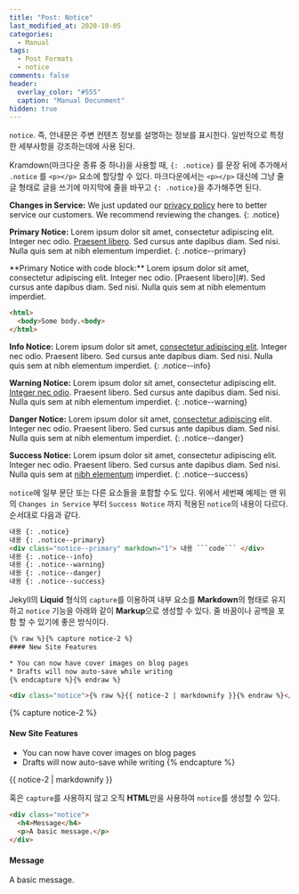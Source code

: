 ```yaml
---
title: "Post: Notice"
last_modified_at: 2020-10-05
categories:
  - Manual
tags:
  - Post Formats
  - notice
comments: false
header:
  overlay_color: "#555"
  caption: "Manual Docunment"
hidden: true
---
```



`notice`. 즉, 안내문은 주변 컨텐츠 정보를 설명하는 정보를 표시한다. 일반적으로 특정한 세부사항을 강조하는데에 사용 된다.

Kramdown(마크다운 종류 중 하나)을 사용할 때, `{: .notice}` 를 문장 뒤에 추가해서 `.notice` 를 `<p></p>` 요소에 할당할 수 있다. 마크다운에서는 `<p></p>` 대신에 그냥 줄글 형태로 글을 쓰기에 마지막에 줄을 바꾸고 `{: .notice}`을 추가해주면 된다.

**Changes in Service:** We just updated our [privacy policy](#) here to better service our customers. We recommend reviewing the changes.
{: .notice}

**Primary Notice:** Lorem ipsum dolor sit amet, consectetur adipiscing elit. Integer nec odio. [Praesent libero](#). Sed cursus ante dapibus diam. Sed nisi. Nulla quis sem at nibh elementum imperdiet.
{: .notice--primary}

<div class="notice--primary" markdown="1">
**Primary Notice with code block:** Lorem ipsum dolor sit amet, consectetur adipiscing elit. Integer nec odio. [Praesent libero](#). Sed cursus ante dapibus diam. Sed nisi. Nulla quis sem at nibh elementum imperdiet.

```html
<html>
  <body>Some body.<body>
</html>
```
</div>

**Info Notice:** Lorem ipsum dolor sit amet, [consectetur adipiscing elit](#). Integer nec odio. Praesent libero. Sed cursus ante dapibus diam. Sed nisi. Nulla quis sem at nibh elementum imperdiet.
{: .notice--info}

**Warning Notice:** Lorem ipsum dolor sit amet, consectetur adipiscing elit. [Integer nec odio](#). Praesent libero. Sed cursus ante dapibus diam. Sed nisi. Nulla quis sem at nibh elementum imperdiet.
{: .notice--warning}

**Danger Notice:** Lorem ipsum dolor sit amet, [consectetur adipiscing](#) elit. Integer nec odio. Praesent libero. Sed cursus ante dapibus diam. Sed nisi. Nulla quis sem at nibh elementum imperdiet.
{: .notice--danger}

**Success Notice:** Lorem ipsum dolor sit amet, consectetur adipiscing elit. Integer nec odio. Praesent libero. Sed cursus ante dapibus diam. Sed nisi. Nulla quis sem at [nibh elementum](#) imperdiet.
{: .notice--success}

`notice`에 일부 문단 또는 다른 요소들을 포함할 수도 있다. 위에서 세번째 예제는 
맨 위의 `Changes in Service` 부터 `Success Notice` 까지 적용된 `notice`의 내용이 다르다. 순서대로 다음과 같다.
```html
내용 {: .notice}
내용 {: .notice--primary}
<div class="notice--primary" markdown="1"> 내용 ```code``` </div>
내용 {: .notice--info}
내용 {: .notice--warning}
내용 {: .notice--danger}
내용 {: .notice--success}
```


Jekyll의 **Liquid** 형식의 `capture`를 이용하여 내부 요소를 **Markdown**의 형태로 유지하고 `notice` 기능을 아래와 같이 **Markup**으로 생성할 수 있다. 줄 바꿈이나 공백을 포함 할 수 있기에 좋은 방식이다. 

```html
{% raw %}{% capture notice-2 %}
#### New Site Features

* You can now have cover images on blog pages
* Drafts will now auto-save while writing
{% endcapture %}{% endraw %}

<div class="notice">{% raw %}{{ notice-2 | markdownify }}{% endraw %}</div>
```

{% capture notice-2 %}
#### New Site Features

* You can now have cover images on blog pages
* Drafts will now auto-save while writing
{% endcapture %}

<div class="notice">
  {{ notice-2 | markdownify }}
</div>

혹은 `capture`를 사용하지 않고 오직 **HTML**만을 사용하여 `notice`를 생성할 수 있다. 
```html
<div class="notice">
  <h4>Message</h4>
  <p>A basic message.</p>
</div>
```

<div class="notice">
  <h4>Message</h4>
  <p>A basic message.</p>
</div>